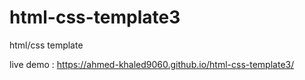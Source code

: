 # html-css-template3
html/css template

live demo : https://ahmed-khaled9060.github.io/html-css-template3/
